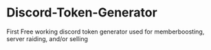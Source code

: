 # Discord-Token-Generator
First Free working discord token generator
used for memberboosting, server raiding, and/or selling
